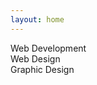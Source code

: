 ```yaml
---
layout: home
---
```

  <div class="services">
    <div class="services-item heavy-text">Web Development</div>
    <div class="services-item heavy-text">Web Design</div>
    <div class="services-item heavy-text">Graphic Design</div>
  </div>